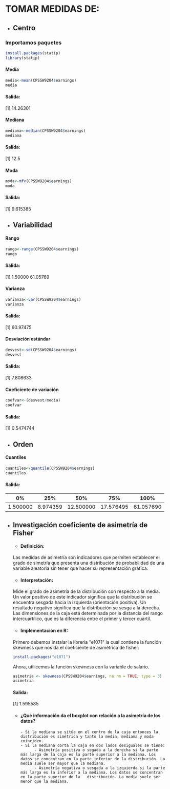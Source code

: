 # TOMAR MEDIDAS DE:
- ## Centro

### Importamos paquetes
```R
install.packages(statip)
library(statip) 
```

#### Media
```R
media<-mean(CPSSW9204$earnings)
media
```
#### Salida:
[1] 14.26301


#### Mediana
```R
mediana<-median(CPSSW9204$earnings)
mediana
```
#### Salida:
[1] 12.5


#### Moda
```R
moda<-mfv(CPSSW9204$earnings)
moda
```
#### Salida:
[1] 9.615385


- ## Variabilidad
#### Rango
```R
rango<-range(CPSSW9204$earnings)
rango
```
#### Salida:
[1]  1.50000 61.05769


#### Varianza
```R
varianza<-var(CPSSW9204$earnings)
varianza
```
#### Salida:
[1] 60.97475


#### Desviación estándar
```R
desvest<-sd(CPSSW9204$earnings)
desvest
```
#### Salida:
[1] 7.808633


#### Coeficiente de variación
```R
coefvar<-(desvest/media)
coefvar
```
#### Salida:
[1] 0.5474744


- ## Orden
#### Cuantiles
```R
cuantiles<-quantile(CPSSW9204$earnings)
cuantiles
```
#### Salida:
|       0%  |     25%    |   50%  |     75% |     100% |
|-----------|-----------|--------|--------|------------|
| 1.500000 | 8.974359 |12.500000| 17.576495| 61.057690|


- ## Investigación coeficiente de asimetría de Fisher
  - #### Definición: 
  Las medidas de asimetría son indicadores que permiten establecer el grado de simetría que presenta una distribución de probabilidad de una variable aleatoria sin   tener que hacer su representación gráfica. 
  
  - #### Interpretación:
  Mide el grado de asimetría de la distribución con respecto a la media. Un valor positivo de este indicador significa que la distribución se encuentra sesgada     hacia la izquierda (orientación positiva). Un resultado negativo significa que la distribución se sesga a la derecha. Las dimensiones de la caja está determinada por la distancia del rango intercuartílico, que es la diferencia entre el primer y tercer cuartil.
  
  - #### Implementación en R:
  Primero debemos instalar la libreria "e1071" la cual contiene la función skewness que nos da el coeficiente de asimétrica de fisher.
  ```R
  install.packages("e1071")
  ```
  Ahora, utilicemos la función skewness con la variable de salario.
  ```R
  asimetria <- skewness(CPSSW9204$earnings, na.rm = TRUE, type = 3)
  asimetria
  ```
  #### Salida:
  [1] 1.595585
  
  - #### ¿Qué información da el boxplot con relación a la asimetría de los datos?
        - Si la mediana se sitúa en el centro de la caja entonces la distribución es simétrica y tanto la media, mediana y moda coinciden.
        - Si la mediana corta la caja en dos lados desiguales se tiene:
              - Asimetría positiva o segada a la derecha si la parte más larga de la caja es la parte superior a la mediana. Los datos se concentran en la parte inferior de la distribución. La media suele ser mayor que la mediana.
              - Asimetría negativa o sesgada a la izquierda si la parte más larga es la inferior a la mediana. Los datos se concentran en la parte superior de la   distribución. La media suele ser menor que la mediana.
   
  
  


